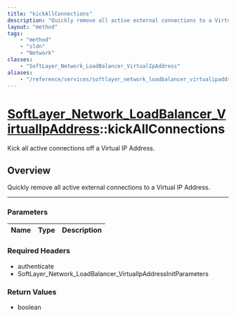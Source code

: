 ```yaml
---
title: "kickAllConnections"
description: "Quickly remove all active external connections to a Virtual IP Address."
layout: "method"
tags:
    - "method"
    - "sldn"
    - "Network"
classes:
    - "SoftLayer_Network_LoadBalancer_VirtualIpAddress"
aliases:
    - "/reference/services/softlayer_network_loadbalancer_virtualipaddress/kickAllConnections"
---
```

# [SoftLayer_Network_LoadBalancer_VirtualIpAddress](/reference/services/SoftLayer_Network_LoadBalancer_VirtualIpAddress)::kickAllConnections


Kick all active connections off a Virtual IP Address.


## Overview 
Quickly remove all active external connections to a Virtual IP Address. 

-----

### Parameters 
|Name | Type | Description |
| --- | --- | --- |


### Required Headers
* authenticate
* SoftLayer_Network_LoadBalancer_VirtualIpAddressInitParameters


### Return Values
* boolean




